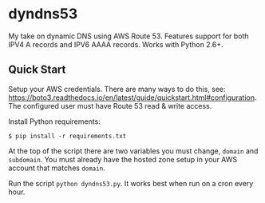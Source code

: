 # dyndns53
My take on dynamic DNS using AWS Route 53.
Features support for both IPV4 A records and IPV6 AAAA records.
Works with Python 2.6+.

## Quick Start
Setup your AWS credentials. There are many ways to do this, see:
https://boto3.readthedocs.io/en/latest/guide/quickstart.html#configuration.
The configured user must have Route 53 read & write access.

Install Python requirements:
```
$ pip install -r requirements.txt
```

At the top of the script there are two variables you must change, `domain` and `subdomain`.
You must already have the hosted zone setup in your AWS account that matches `domain`.

Run the script `python dyndns53.py`. It works best when run on a cron every hour.
